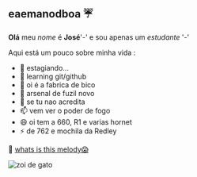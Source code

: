 ## eaemanodboa ☔

__Olá__ meu _nome_ é **José**'-' e sou apenas um *estudante* '-'

Aqui está um pouco sobre minha vida :
- 🔭 estagiando...
- 🌱 learning git/github
- 👯 oi é a fabrica de bico 
- 🤔 arsenal de fuzil novo
- 💬 se tu nao acredita
- 📫 vem ver o poder de fogo
- 😄 oi tem a 660, R1 e varias hornet
- ⚡ de 762 e mochila da Redley

🐊 [whats is this melody😱](https://www.youtube.com/watch?v=rIkDNCIz6as)

![zoi de gato](https://encrypted-tbn0.gstatic.com/images?q=tbn:ANd9GcRVp37aAkM3iW5Lr-hOHLYTTYcOyJRvHTq6__Kq_zrX&s)

